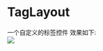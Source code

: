# TagLayout
一个自定义的标签控件
效果如下:  
![](https://github.com/iKrelve/TagLayout/blob/master/1.png?raw=true)
